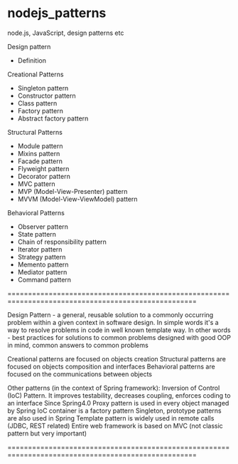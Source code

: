 # nodejs_patterns
node.js, JavaScript, design patterns etc


Design pattern 
   - Definition


Creational Patterns
   - Singleton pattern
   - Constructor pattern
   - Class pattern
   - Factory pattern
   - Abstract factory pattern

Structural Patterns
  - Module pattern
  - Mixins pattern
  - Facade pattern
  - Flyweight pattern
  - Decorator pattern
  - MVC pattern
  - MVP (Model-View-Presenter) pattern
  - MVVM (Model-View-ViewModel) pattern

Behavioral Patterns
  - Observer pattern
  - State pattern
  - Chain of responsibility pattern
  - Iterator pattern
  - Strategy pattern
  - Memento pattern
  - Mediator pattern
  - Command pattern

====================================================================================================

Design Pattern - a general, reusable solution to a commonly occurring problem within a given context in software design.
In simple words it's a way to resolve problems in code in well known template way.
In other words - best practices for solutions to common problems designed with good OOP in mind, common answers to common problems

Creational patterns are focused on objects creation
Structural patterns are focused on objects composition and interfaces
Behavioral patterns are focused on the communications between objects


Other patterns (in the context of Spring framework):
Inversion of Control (IoC) Pattern. It improves testability, decreases coupling, enforces coding to an interface
Since Spring4.0 Proxy pattern is used in every object managed by Spring
IoC container is a factory pattern
Singleton, prototype patterns are also used in Spring
Template pattern is widely used in remote calls (JDBC, REST related)
Entire web framework is based on MVC (not classic pattern but very important)





====================================================================================================


 
